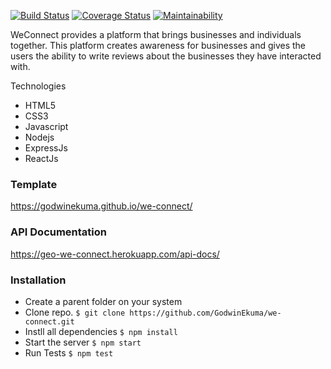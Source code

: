 [![Build Status](https://travis-ci.org/GodwinEkuma/we-connect.svg?branch=develop)](https://travis-ci.org/GodwinEkuma/we-connect)
[![Coverage Status](https://coveralls.io/repos/github/GodwinEkuma/we-connect/badge.svg?branch=develop)](https://coveralls.io/github/GodwinEkuma/we-connect?branch=develop)
[![Maintainability](https://api.codeclimate.com/v1/badges/6ded38772f3e05c650c8/maintainability)](https://codeclimate.com/github/GodwinEkuma/we-connect/maintainability)


WeConnect provides a platform that brings businesses and individuals together. This platform creates awareness for businesses and gives the users the ability to write reviews about the businesses they have interacted with.  

Technologies
- HTML5
- CSS3
- Javascript
- Nodejs
- ExpressJs
- ReactJs

### Template
https://godwinekuma.github.io/we-connect/

### API Documentation
https://geo-we-connect.herokuapp.com/api-docs/

### Installation
- Create a parent folder on your system
- Clone repo. `$ git clone https://github.com/GodwinEkuma/we-connect.git`
- Instll all dependencies
`$ npm install`
- Start the server
`$ npm start`
- Run Tests
`$ npm test`

